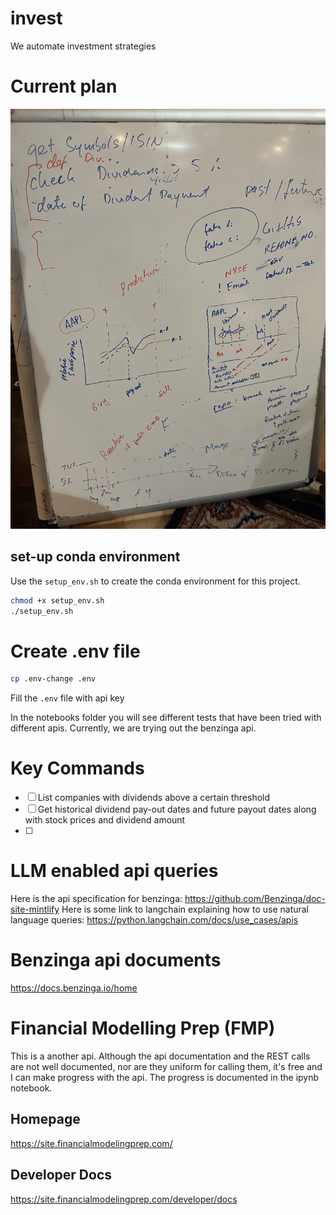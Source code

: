 # invest
We automate investment strategies

# Current  plan

![White Board](WhiteBoardPlan.jpg)

## set-up conda environment
Use the `setup_env.sh`  to create  the conda environment for this project.

```bash
chmod +x setup_env.sh
./setup_env.sh
```

# Create .env file

```bash
cp .env-change .env
```
Fill  the `.env` file  with  api key

In the notebooks folder  you  will  see  different tests that have been  tried  with different apis. Currently,  we  are  trying out the benzinga api.

# Key Commands
- [ ] List companies with dividends above a certain threshold
- [ ] Get historical dividend pay-out dates and  future payout dates along  with  stock prices and dividend amount
- [ ] 


# LLM enabled api queries
Here  is the api  specification  for  benzinga: https://github.com/Benzinga/doc-site-mintlify
Here  is some link to  langchain explaining  how  to  use natural language  queries: https://python.langchain.com/docs/use_cases/apis

# Benzinga  api  documents
https://docs.benzinga.io/home

# Financial Modelling Prep (FMP)
This is a another api. Although the api documentation and the REST calls are not well documented, nor are they  uniform for  calling  them, it's free  and I  can make progress with the api. The progress is documented in the ipynb notebook. 
## Homepage
https://site.financialmodelingprep.com/

## Developer Docs
https://site.financialmodelingprep.com/developer/docs
